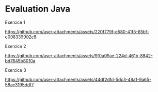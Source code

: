 ﻿# Evaluation Java
 Exercice 1

 
https://github.com/user-attachments/assets/220f779f-e580-41f5-85bf-e008339902e8



Exercice 2


https://github.com/user-attachments/assets/9f0a09ae-224d-461b-8842-bd7645b8010a


Exercice 3



https://github.com/user-attachments/assets/44df2dfd-5dc3-48a1-9a65-58ae3195ddf7

